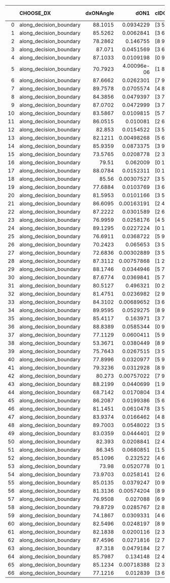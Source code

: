 |    | CHOOSE_DX               |   dxONAngle |        dON1 | cIDON1   |   dON_patch_1 |   nTON |         dON |   dxOFFAngle |       dOFF1 | cIDOFF1   |   dOFF_patch_1 |   nTOFF |        dOFF | SUCCESS   |   nExp |   dual_point_id |   subpoint_time_seconds |   total_execution_time |       logp |        dOFF/dON | Vote dOFF>dON   |
|---:|:------------------------|------------:|------------:|:---------|--------------:|-------:|------------:|-------------:|------------:|:----------|---------------:|--------:|------------:|:----------|-------:|----------------:|------------------------:|-----------------------:|-----------:|----------------:|:----------------|
|  0 | along_decision_boundary |     88.1015 | 0.0934229   | [3 5]    |   0.0934229   |      1 | 0.0934229   |      88.3875 | 0.260298    | [3 5]     |    0.260298    |       1 | 0.260298    | True      |      1 |               1 |                0.891628 |                2.17986 |  0         |     2.78623     | True            |
|  1 | along_decision_boundary |     85.5262 | 0.0062841   | [3 6]    |   0.0062841   |      1 | 0.0062841   |      87.6443 | 0.096997    | [3 6]     |    0.096997    |       1 | 0.096997    | True      |      2 |               2 |                0.786422 |                3.14929 | -0.5       |    15.4353      | True            |
|  2 | along_decision_boundary |     78.2862 | 0.146755    | [8 9]    |   0.146755    |      1 | 0.146755    |      81.9523 | 0.135352    | [8 9]     |    0.135352    |       1 | 0.135352    | False     |      3 |               3 |                1.13367  |                4.31583 | -1         |     0.922298    | False           |
|  3 | along_decision_boundary |     87.071  | 0.0451569   | [3 6]    |   0.0451569   |      1 | 0.0451569   |      89.8385 | 0.0570825   | [3 6]     |    0.0570825   |       1 | 0.0570825   | True      |      4 |               4 |                1.00824  |                5.43768 | -0.166667  |     1.26409     | True            |
|  4 | along_decision_boundary |     87.1033 | 0.0109198   | [0 9]    |   0.0109198   |      1 | 0.0109198   |      89.4286 | 3.14869e-06 | [0 9]     |    3.14869e-06 |       1 | 3.14869e-06 | False     |      5 |               5 |                0.806696 |                6.31312 | -0.5       |     0.000288346 | False           |
|  5 | along_decision_boundary |     70.7923 | 4.00096e-06 | [1 8]    |   4.00096e-06 |      1 | 4.00096e-06 |      88.923  | 0.283824    | [0 8]     |    0.283824    |       1 | 0.283824    | True      |      6 |               6 |                0.72578  |                7.15147 | -0.1       | 70939           | True            |
|  6 | along_decision_boundary |     87.6662 | 0.0262301   | [7 9]    |   0.0262301   |      1 | 0.0262301   |      81.7214 | 0.000462617 | [7 9]     |    0.000462617 |       1 | 0.000462617 | False     |      7 |               7 |                0.74123  |                7.95547 | -0.333333  |     0.0176369   | False           |
|  7 | along_decision_boundary |     89.7578 | 0.0705574   | [4 8]    |   0.0705574   |      1 | 0.0705574   |      86.9863 | 0.167013    | [4 8]     |    0.167013    |       1 | 0.167013    | True      |      8 |               8 |                0.647771 |                8.72221 | -0.0714286 |     2.36706     | True            |
|  8 | along_decision_boundary |     84.3856 | 0.0479397   | [3 7]    |   0.0479397   |      1 | 0.0479397   |      88.7159 | 0.0447173   | [3 7]     |    0.0447173   |       1 | 0.0447173   | False     |      9 |               9 |                0.74571  |                9.59882 | -0.25      |     0.932781    | False           |
|  9 | along_decision_boundary |     87.0702 | 0.0472999   | [3 7]    |   0.0472999   |      1 | 0.0472999   |      88.4242 | 0.00802676  | [3 7]     |    0.00802676  |       1 | 0.00802676  | False     |     10 |              10 |                0.701294 |               10.3361  | -0.0555556 |     0.169699    | False           |
| 10 | along_decision_boundary |     83.5867 | 0.0109815   | [5 7]    |   0.0109815   |      1 | 0.0109815   |      82.4183 | 0.0643811   | [5 7]     |    0.0643811   |       1 | 0.0643811   | True      |     11 |              11 |                0.800676 |               11.1977  | -0         |     5.86266     | True            |
| 11 | along_decision_boundary |     86.0515 | 0.010081    | [2 6]    |   0.010081    |      1 | 0.010081    |      89.3341 | 0.0204643   | [2 6]     |    0.0204643   |       1 | 0.0204643   | True      |     12 |              12 |                0.769385 |               12.1548  | -0.0454545 |     2.03        | True            |
| 12 | along_decision_boundary |     82.853  | 0.0154522   | [3 5]    |   0.0154522   |      1 | 0.0154522   |      87.7891 | 0.0195814   | [3 5]     |    0.0195814   |       1 | 0.0195814   | True      |     13 |              13 |                0.752792 |               12.9883  | -0.166667  |     1.26723     | True            |
| 13 | along_decision_boundary |     82.1211 | 0.00498268  | [5 6]    |   0.00498268  |      1 | 0.00498268  |      86.2575 | 0.0302255   | [5 6]     |    0.0302255   |       1 | 0.0302255   | True      |     14 |              14 |                0.847846 |               13.9208  | -0.346154  |     6.06612     | True            |
| 14 | along_decision_boundary |     85.9359 | 0.0873375   | [3 9]    |   0.0873375   |      1 | 0.0873375   |      83.4987 | 0.0838177   | [3 9]     |    0.0838177   |       1 | 0.0838177   | False     |     15 |              15 |                1.0187   |               15.0156  | -0.571429  |     0.959699    | False           |
| 15 | along_decision_boundary |     73.5765 | 0.0208778   | [2 3]    |   0.0208778   |      1 | 0.0208778   |      77.6371 | 0.0413759   | [2 3]     |    0.0413759   |       1 | 0.0413759   | True      |     16 |              16 |                0.661935 |               15.7606  | -0.3       |     1.98182     | True            |
| 16 | along_decision_boundary |     79.51   | 0.062009    | [0 1]    |   0.062009    |      1 | 0.062009    |      82.745  | 0.0303378   | [0 1]     |    0.0303378   |       1 | 0.0303378   | False     |     17 |              17 |                0.715204 |               16.5607  | -0.5       |     0.489249    | False           |
| 17 | along_decision_boundary |     88.0784 | 0.0152311   | [0 1]    |   0.0152311   |      1 | 0.0152311   |      87.0474 | 0.119513    | [0 1]     |    0.119513    |       1 | 0.119513    | True      |     18 |              18 |                0.807877 |               17.4204  | -0.264706  |     7.84666     | True            |
| 18 | along_decision_boundary |     85.56   | 0.00307527  | [3 5]    |   0.00307527  |      1 | 0.00307527  |      88.5164 | 0.0432816   | [3 5]     |    0.0432816   |       1 | 0.0432816   | True      |     19 |              19 |                1.01734  |               18.5437  | -0.444444  |    14.0741      | True            |
| 19 | along_decision_boundary |     77.6884 | 0.0103769   | [3 6]    |   0.0103769   |      1 | 0.0103769   |      85.0902 | 0.0652358   | [3 6]     |    0.0652358   |       1 | 0.0652358   | True      |     20 |              20 |                0.953133 |               19.5468  | -0.657895  |     6.28662     | True            |
| 20 | along_decision_boundary |     81.5953 | 0.0101166   | [3 5]    |   0.0101166   |      1 | 0.0101166   |      89.1988 | 0.0204442   | [3 5]     |    0.0204442   |       1 | 0.0204442   | True      |     21 |              21 |                0.739448 |               20.3373  | -0.9       |     2.02086     | True            |
| 21 | along_decision_boundary |     86.6095 | 0.00163191  | [2 4]    |   0.00163191  |      1 | 0.00163191  |      89.6911 | 0.00491556  | [2 4]     |    0.00491556  |       1 | 0.00491556  | True      |     22 |              22 |                0.885344 |               21.2727  | -1.16667   |     3.01216     | True            |
| 22 | along_decision_boundary |     87.2222 | 0.0301589   | [2 6]    |   0.0301589   |      1 | 0.0301589   |      80.7603 | 0.00233311  | [2 6]     |    0.00233311  |       1 | 0.00233311  | False     |     23 |              23 |                1.08192  |               22.4988  | -1.45455   |     0.0773606   | False           |
| 23 | along_decision_boundary |     76.9959 | 0.0258176   | [4 5]    |   0.0258176   |      1 | 0.0258176   |      83.8555 | 0.0978067   | [4 5]     |    0.0978067   |       1 | 0.0978067   | True      |     24 |              24 |                1.17852  |               23.7299  | -1.06522   |     3.78837     | True            |
| 24 | along_decision_boundary |     89.1295 | 0.0227224   | [0 1]    |   0.0227224   |      1 | 0.0227224   |      88.5536 | 0.0331974   | [0 1]     |    0.0331974   |       1 | 0.0331974   | True      |     25 |              25 |                0.737669 |               24.4923  | -1.33333   |     1.461       | True            |
| 25 | along_decision_boundary |     76.6911 | 0.0368722   | [5 9]    |   0.0368722   |      1 | 0.0368722   |      83.4909 | 0.00844338  | [5 9]     |    0.00844338  |       1 | 0.00844338  | False     |     26 |              26 |                0.896849 |               25.6099  | -1.62      |     0.22899     | False           |
| 26 | along_decision_boundary |     70.2423 | 0.065653    | [3 5]    |   0.065653    |      1 | 0.065653    |      78.4752 | 0.0390997   | [3 5]     |    0.0390997   |       1 | 0.0390997   | False     |     27 |              27 |                0.749688 |               26.3975  | -1.23077   |     0.59555     | False           |
| 27 | along_decision_boundary |     72.6836 | 0.00302889  | [3 5]    |   0.00302889  |      1 | 0.00302889  |      80.5152 | 0.0466504   | [3 5]     |    0.0466504   |       1 | 0.0466504   | True      |     28 |              28 |                0.805747 |               27.2511  | -0.907407  |    15.4018      | True            |
| 28 | along_decision_boundary |     87.3112 | 0.00757868  | [1 2]    |   0.00757868  |      1 | 0.00757868  |      77.2616 | 1.16207e-05 | [0 2]     |    1.16207e-05 |       1 | 1.16207e-05 | False     |     29 |              29 |                0.729066 |               28.077   | -1.14286   |     0.00153335  | False           |
| 29 | along_decision_boundary |     88.1746 | 0.0344946   | [5 7]    |   0.0344946   |      1 | 0.0344946   |      86.6841 | 1.05216     | [5 7]     |    1.05216     |       1 | 1.05216     | True      |     30 |              30 |                1.00739  |               29.1701  | -0.844828  |    30.5023      | True            |
| 30 | along_decision_boundary |     87.6774 | 0.0369841   | [5 7]    |   0.0369841   |      1 | 0.0369841   |      83.5995 | 0.491035    | [5 7]     |    0.491035    |       1 | 0.491035    | True      |     31 |              31 |                0.992634 |               30.2825  | -1.06667   |    13.2769      | True            |
| 31 | along_decision_boundary |     80.5127 | 0.496321    | [0 2]    |   0.496321    |      1 | 0.496321    |      85.8388 | 5.68234e-06 | [0 2]     |    5.68234e-06 |       1 | 5.68234e-06 | False     |     32 |              32 |                0.802366 |               31.1678  | -1.30645   |     1.14489e-05 | False           |
| 32 | along_decision_boundary |     81.4751 | 0.0236982   | [2 9]    |   0.0236982   |      1 | 0.0236982   |      84.7985 | 0.070705    | [2 9]     |    0.070705    |       1 | 0.070705    | True      |     33 |              33 |                0.862651 |               32.0835  | -1         |     2.98355     | True            |
| 33 | along_decision_boundary |     84.3102 | 0.00689652  | [3 6]    |   0.00689652  |      1 | 0.00689652  |      88.5267 | 0.062732    | [3 6]     |    0.062732    |       1 | 0.062732    | True      |     34 |              34 |                0.78195  |               32.8894  | -1.22727   |     9.09618     | True            |
| 34 | along_decision_boundary |     89.9595 | 0.0529275   | [8 9]    |   0.0529275   |      1 | 0.0529275   |      85.9706 | 0.0644511   | [8 9]     |    0.0644511   |       1 | 0.0644511   | True      |     35 |              35 |                0.689646 |               33.7461  | -1.47059   |     1.21772     | True            |
| 35 | along_decision_boundary |     85.4117 | 0.163971    | [3 7]    |   0.163971    |      1 | 0.163971    |      86.994  | 0.0954645   | [3 7]     |    0.0954645   |       1 | 0.0954645   | False     |     36 |              36 |                1.03666  |               34.8126  | -1.72857   |     0.582202    | False           |
| 36 | along_decision_boundary |     88.8389 | 0.0585344   | [0 9]    |   0.0585344   |      1 | 0.0585344   |      83.9373 | 0.0178487   | [1 9]     |    0.0178487   |       1 | 0.0178487   | False     |     37 |              37 |                0.812828 |               35.6583  | -1.38889   |     0.304927    | False           |
| 37 | along_decision_boundary |     77.1129 | 0.0600411   | [5 9]    |   0.0600411   |      1 | 0.0600411   |      86.3689 | 0.0515663   | [5 9]     |    0.0515663   |       1 | 0.0515663   | False     |     38 |              38 |                0.738756 |               36.4478  | -1.09459   |     0.85885     | False           |
| 38 | along_decision_boundary |     53.3671 | 0.0380449   | [8 9]    |   0.0380449   |      1 | 0.0380449   |      69.2415 | 0.0801751   | [8 9]     |    0.0801751   |       1 | 0.0801751   | True      |     39 |              39 |                1.07227  |               37.6574  | -0.842105  |     2.10738     | True            |
| 39 | along_decision_boundary |     75.7643 | 0.0267515   | [3 5]    |   0.0267515   |      1 | 0.0267515   |      80.9265 | 0.29531     | [3 5]     |    0.29531     |       1 | 0.29531     | True      |     40 |              40 |                0.752785 |               38.5638  | -1.03846   |    11.039       | True            |
| 40 | along_decision_boundary |     77.8996 | 0.0320977   | [5 9]    |   0.0320977   |      1 | 0.0320977   |      84.576  | 0.0355386   | [5 9]     |    0.0355386   |       1 | 0.0355386   | True      |     41 |              41 |                0.718843 |               39.4022  | -1.25      |     1.1072      | True            |
| 41 | along_decision_boundary |     79.3236 | 0.0312928   | [8 9]    |   0.0312928   |      1 | 0.0312928   |      82.5804 | 0.0827093   | [8 9]     |    0.0827093   |       1 | 0.0827093   | True      |     42 |              42 |                0.715892 |               40.1742  | -1.47561   |     2.64308     | True            |
| 42 | along_decision_boundary |     80.273  | 0.00757022  | [7 9]    |   0.00757022  |      1 | 0.00757022  |      80.4897 | 0.0839961   | [7 9]     |    0.0839961   |       1 | 0.0839961   | True      |     43 |              43 |                0.650952 |               40.9407  | -1.71429   |    11.0956      | True            |
| 43 | along_decision_boundary |     88.2199 | 0.0440699   | [1 9]    |   0.0440699   |      1 | 0.0440699   |      82.1027 | 0.39895     | [0 9]     |    0.39895     |       1 | 0.39895     | True      |     44 |              44 |                1.07966  |               42.1433  | -1.96512   |     9.05267     | True            |
| 44 | along_decision_boundary |     68.7142 | 0.0170804   | [3 4]    |   0.0170804   |      1 | 0.0170804   |      74.7758 | 0.00913849  | [3 4]     |    0.00913849  |       1 | 0.00913849  | False     |     45 |              45 |                0.856281 |               43.0994  | -2.22727   |     0.535028    | False           |
| 45 | along_decision_boundary |     86.2087 | 0.0199386   | [5 6]    |   0.0199386   |      1 | 0.0199386   |      82.8372 | 0.00495669  | [5 6]     |    0.00495669  |       1 | 0.00495669  | False     |     46 |              46 |                0.732752 |               43.8951  | -1.87778   |     0.248598    | False           |
| 46 | along_decision_boundary |     81.1451 | 0.0610478   | [3 5]    |   0.0610478   |      1 | 0.0610478   |      89.2748 | 0.0547681   | [3 5]     |    0.0547681   |       1 | 0.0547681   | False     |     47 |              47 |                0.774704 |               44.7307  | -1.56522   |     0.897134    | False           |
| 47 | along_decision_boundary |     83.9374 | 0.0166462   | [4 8]    |   0.0166462   |      1 | 0.0166462   |      87.1857 | 0.228221    | [4 8]     |    0.228221    |       1 | 0.228221    | True      |     48 |              48 |                0.96971  |               45.8163  | -1.28723   |    13.7101      | True            |
| 48 | along_decision_boundary |     89.7003 | 0.0548022   | [3 5]    |   0.0548022   |      1 | 0.0548022   |      85.8729 | 0.135289    | [3 5]     |    0.135289    |       1 | 0.135289    | True      |     49 |              49 |                0.792972 |               46.7151  | -1.5       |     2.46867     | True            |
| 49 | along_decision_boundary |     83.0359 | 0.0444401   | [2 9]    |   0.0444401   |      1 | 0.0444401   |      89.6819 | 0.0649471   | [2 9]     |    0.0649471   |       1 | 0.0649471   | True      |     50 |              50 |                0.668964 |               47.5279  | -1.72449   |     1.46145     | True            |
| 50 | along_decision_boundary |     82.393  | 0.0208841   | [2 4]    |   0.0208841   |      1 | 0.0208841   |      86.7433 | 0.0357129   | [2 4]     |    0.0357129   |       1 | 0.0357129   | True      |     51 |              52 |                0.633002 |               49.0802  | -1.96      |     1.71005     | True            |
| 51 | along_decision_boundary |     86.345  | 0.0680851   | [1 5]    |   0.0680851   |      1 | 0.0680851   |      87.5194 | 0.0191056   | [0 5]     |    0.0191056   |       1 | 0.0191056   | False     |     52 |              53 |                0.736598 |               49.8248  | -2.20588   |     0.280613    | False           |
| 52 | along_decision_boundary |     85.1096 | 0.232522    | [4 6]    |   0.232522    |      1 | 0.232522    |      83.4231 | 0.0106783   | [4 6]     |    0.0106783   |       1 | 0.0106783   | False     |     53 |              54 |                0.828948 |               50.7028  | -1.88462   |     0.0459238   | False           |
| 53 | along_decision_boundary |     73.98   | 0.0520778   | [0 1]    |   0.0520778   |      1 | 0.0520778   |      74.9812 | 0.107289    | [0 1]     |    0.107289    |       1 | 0.107289    | True      |     54 |              55 |                0.723489 |               51.4609  | -1.59434   |     2.06016     | True            |
| 54 | along_decision_boundary |     73.9703 | 0.0258141   | [2 6]    |   0.0258141   |      1 | 0.0258141   |      76.67   | 0.0588381   | [2 6]     |    0.0588381   |       1 | 0.0588381   | True      |     55 |              56 |                0.696759 |               52.3244  | -1.81481   |     2.2793      | True            |
| 55 | along_decision_boundary |     85.0135 | 0.0379247   | [0 9]    |   0.0379247   |      1 | 0.0379247   |      84.5544 | 0.0233548   | [1 9]     |    0.0233548   |       1 | 0.0233548   | False     |     56 |              57 |                0.739129 |               53.1094  | -2.04545   |     0.615821    | False           |
| 56 | along_decision_boundary |     81.3136 | 0.00574204  | [8 9]    |   0.00574204  |      1 | 0.00574204  |      80.6286 | 0.244538    | [8 9]     |    0.244538    |       1 | 0.244538    | True      |     57 |              58 |                0.773737 |               54.0009  | -1.75      |    42.5874      | True            |
| 57 | along_decision_boundary |     76.9508 | 0.027088    | [6 9]    |   0.027088    |      1 | 0.027088    |      83.9759 | 0.032275    | [6 9]     |    0.032275    |       1 | 0.032275    | True      |     58 |              59 |                0.854158 |               54.8969  | -1.97368   |     1.19149     | True            |
| 58 | along_decision_boundary |     79.8729 | 0.0285767   | [2 8]    |   0.0285767   |      1 | 0.0285767   |      85.8754 | 0.0470154   | [2 8]     |    0.0470154   |       1 | 0.0470154   | True      |     59 |              60 |                1.03586  |               55.9766  | -2.2069    |     1.64523     | True            |
| 59 | along_decision_boundary |     74.1867 | 0.0309331   | [4 6]    |   0.0309331   |      1 | 0.0309331   |      83.2675 | 0.096484    | [4 6]     |    0.096484    |       1 | 0.096484    | True      |     60 |              61 |                0.986615 |               57.163   | -2.44915   |     3.11911     | True            |
| 60 | along_decision_boundary |     82.5496 | 0.0248197   | [8 9]    |   0.0248197   |      1 | 0.0248197   |      84.7024 | 0.0338047   | [8 9]     |    0.0338047   |       1 | 0.0338047   | True      |     61 |              62 |                0.783788 |               58.1442  | -2.7       |     1.36201     | True            |
| 61 | along_decision_boundary |     82.1838 | 0.0200116   | [2 3]    |   0.0200116   |      1 | 0.0200116   |      83.554  | 0.217933    | [2 3]     |    0.217933    |       1 | 0.217933    | True      |     62 |              63 |                0.812505 |               59.0097  | -2.95902   |    10.8903      | True            |
| 62 | along_decision_boundary |     87.4596 | 0.0271816   | [2 7]    |   0.0271816   |      1 | 0.0271816   |      87.8064 | 0.25396     | [2 7]     |    0.25396     |       1 | 0.25396     | True      |     63 |              64 |                1.3984   |               60.465   | -3.22581   |     9.34309     | True            |
| 63 | along_decision_boundary |     87.318  | 0.0479184   | [2 7]    |   0.0479184   |      1 | 0.0479184   |      88.4611 | 0.00836993  | [2 7]     |    0.00836993  |       1 | 0.00836993  | False     |     64 |              65 |                0.736142 |               61.251   | -3.5       |     0.174671    | False           |
| 64 | along_decision_boundary |     85.7987 | 0.134148    | [2 4]    |   0.134148    |      1 | 0.134148    |      87.1072 | 0.148414    | [2 4]     |    0.148414    |       1 | 0.148414    | True      |     65 |              66 |                1.28493  |               62.612   | -3.125     |     1.10634     | True            |
| 65 | along_decision_boundary |     85.1234 | 0.00718388  | [2 3]    |   0.00718388  |      1 | 0.00718388  |      84.0791 | 0.0259704   | [2 3]     |    0.0259704   |       1 | 0.0259704   | True      |     66 |              67 |                0.72161  |               63.4686  | -3.39231   |     3.61509     | True            |
| 66 | along_decision_boundary |     77.1216 | 0.012839    | [3 6]    |   0.012839    |      1 | 0.012839    |      84.4805 | 0.105093    | [3 6]     |    0.105093    |       1 | 0.105093    | True      |     67 |              68 |                1.02737  |               64.5906  | -3.66667   |     8.18544     | True            |